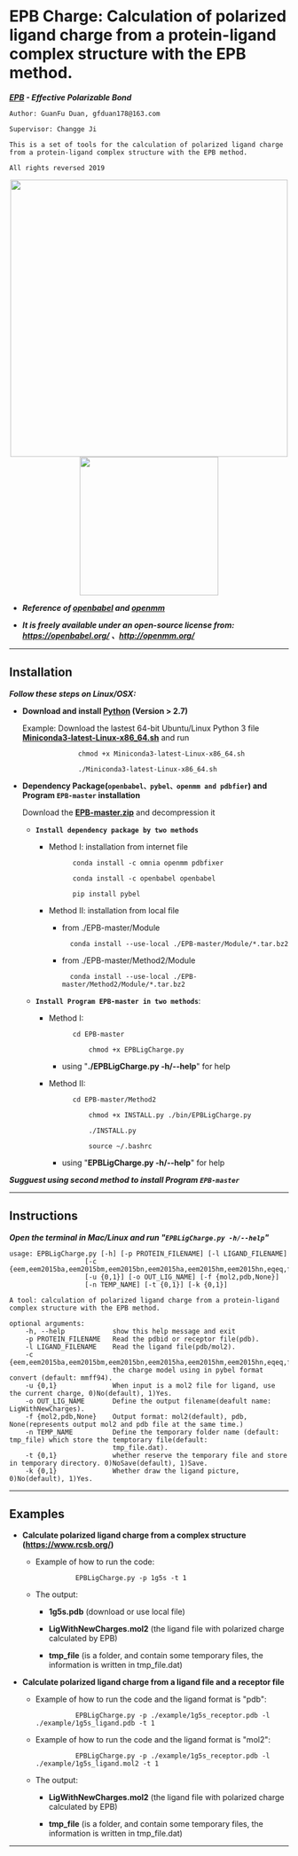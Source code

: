 EPB Charge: Calculation of polarized ligand charge from a protein-ligand complex structure with the EPB method.
================================================================================================================

***[EPB](https://pubs.acs.org/doi/pdf/10.1021/jp4080866) - Effective Polarizable Bond***

    Author: GuanFu Duan, gfduan178@163.com

    Supervisor: Changge Ji

    This is a set of tools for the calculation of polarized ligand charge from a protein-ligand complex structure with the EPB method.

    All rights reversed 2019

<div align="center">
    <img src="https://media.springernature.com/lw685/springer-static/image/art%3A10.1186%2F1758-2946-3-33/MediaObjects/13321_2011_Article_216_Figa_HTML.gif?as=webp" width="500" \><img src="https://avatars1.githubusercontent.com/u/52428936?s=400&v=4" width="250" \>
</div>  

* ***Reference of [openbabel](https://jcheminf.biomedcentral.com/track/pdf/10.1186/1758-2946-3-33) and [openmm](https://journals.plos.org/ploscompbiol/article/file?id=10.1371/journal.pcbi.1005659&type=printable)***  

* ***It is freely available under an open-source license from: https://openbabel.org/ 、http://openmm.org/***  

----------------------------------------------------------------------------------------

Installation
------------
***Follow these steps on Linux/OSX:***  
* **Download and install [Python](https://conda.io/miniconda.html) (Version > 2.7)**  

    Example: Download the lastest 64-bit Ubuntu/Linux Python 3 file **[Miniconda3-latest-Linux-x86_64.sh](https://repo.anaconda.com/miniconda/Miniconda3-latest-Linux-x86_64.sh)** and run
        
                    chmod +x Miniconda3-latest-Linux-x86_64.sh
    
                    ./Miniconda3-latest-Linux-x86_64.sh

* **Dependency Package(```openbabel、pybel、openmm and pdbfier```) and Program ```EPB-master``` installation**  
    
    Download the **[EPB-master.zip](https://codeload.github.com/Xundrug/EPB/zip/master)** and decompression it  
    
    * **```Install dependency package by two methods```** 
    
        * Method I: installation from internet file
        
                    conda install -c omnia openmm pdbfixer
            
                    conda install -c openbabel openbabel
            
                    pip install pybel
        
        * Method II: installation from local file 
        
            * from ./EPB-master/Module
            
                    conda install --use-local ./EPB-master/Module/*.tar.bz2 
                
            * from ./EPB-master/Method2/Module
                
                    conda install --use-local ./EPB-master/Method2/Module/*.tar.bz2

    * **```Install Program EPB-master in two methods```**:
    
        * Method I:
        
                    cd EPB-master
            
                        chmod +x EPBLigCharge.py
                
            * using "**./EPBLigCharge.py -h/--help**" for help
        
        * Method II:
        
                    cd EPB-master/Method2
            
                        chmod +x INSTALL.py ./bin/EPBLigCharge.py  
            
                        ./INSTALL.py  
            
                        source ~/.bashrc    
            
            * using "**EPBLigCharge.py -h/--help**" for help 
       
***Sugguest using second method to install Program ```EPB-master```***

------------------------------------------------------

Instructions
------------

***Open the terminal in Mac/Linux and run "```EPBLigCharge.py -h/--help```"***

    usage: EPBLigCharge.py [-h] [-p PROTEIN_FILENAME] [-l LIGAND_FILENAME]
                       [-c {eem,eem2015ba,eem2015bm,eem2015bn,eem2015ha,eem2015hm,eem2015hn,eqeq,fromfile,gasteiger,mmff94...}]
                       [-u {0,1}] [-o OUT_LIG_NAME] [-f {mol2,pdb,None}]
                       [-n TEMP_NAME] [-t {0,1}] [-k {0,1}]

    A tool: calculation of polarized ligand charge from a protein-ligand complex structure with the EPB method.

    optional arguments:
        -h, --help            show this help message and exit
        -p PROTEIN_FILENAME   Read the pdbid or receptor file(pdb).
        -l LIGAND_FILENAME    Read the ligand file(pdb/mol2).
        -c {eem,eem2015ba,eem2015bm,eem2015bn,eem2015ha,eem2015hm,eem2015hn,eqeq,fromfile,gasteiger,mmff94,none,qeq,qtpie}
                              the charge model using in pybel format convert (default: mmff94).
        -u {0,1}              When input is a mol2 file for ligand, use the current charge, 0)No(default), 1)Yes.
        -o OUT_LIG_NAME       Define the output filename(deafult name: LigWithNewCharges).
        -f {mol2,pdb,None}    Output format: mol2(default), pdb, None(represents output mol2 and pdb file at the same time.)
        -n TEMP_NAME          Define the temporary folder name (default: tmp_file) which store the temptorary file(default:
                              tmp_file.dat).
        -t {0,1}              whether reserve the temporary file and store in temporary directory. 0)NoSave(default), 1)Save.
        -k {0,1}              Whether draw the ligand picture, 0)No(default), 1)Yes.

-----------------------------------------------------------------------------------------------------------------------------

Examples
--------

* **Calculate polarized ligand charge from a complex structure (https://www.rcsb.org/)**
    
    * Example of how to run the code:
    
                    EPBLigCharge.py -p 1g5s -t 1

    * The output: 
    
        * **1g5s.pdb** (download or use local file)  
        
        * **LigWithNewCharges.mol2** (the ligand file with polarized charge calculated by EPB)  

        * **tmp_file** (is a folder, and contain some temporary files, the information is written in tmp_file.dat)  

* **Calculate polarized ligand charge from a ligand file and a receptor file**

    * Example of how to run the code and the ligand format is "pdb":
            
                    EPBLigCharge.py -p ./example/1g5s_receptor.pdb -l ./example/1g5s_ligand.pdb -t 1
    
    * Example of how to run the code and the ligand format is "mol2":
           
                    EPBLigCharge.py -p ./example/1g5s_receptor.pdb -l ./example/1g5s_ligand.mol2 -t 1
       
    * The output: 
    
        * **LigWithNewCharges.mol2** (the ligand file with polarized charge calculated by EPB)
        
        * **tmp_file** (is a folder, and contain some temporary files, the information is written in tmp_file.dat)

-----------------------------------------------------------------------------------------------------------------------------
